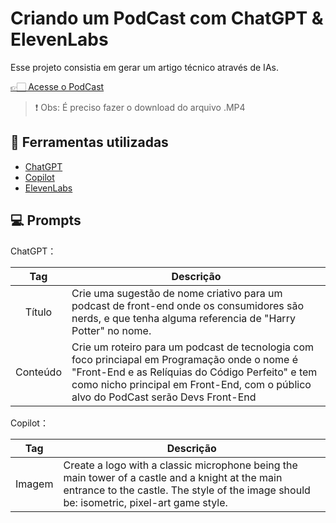 # Criando um PodCast com ChatGPT & ElevenLabs

Esse projeto consistia em gerar um artigo técnico através de IAs.

<a href="https://github.com/pedrodearo/dio-lab-podcast/blob/main/PODCAST%20DIO.mp4">👉🏻 Acesse o PodCast</a>
<br>
>❗ Obs: É preciso fazer o download do arquivo .MP4 

## 🧠 Ferramentas utilizadas

-   [ChatGPT](https://chat.openai.com/)
-   [Copilot](https://copilot.microsoft.com/)
-   [ElevenLabs](https://elevenlabs.io/)

## 💻 Prompts

ChatGPT：

|     Tag      | Descrição                                                                                                                                                                                                                                                                                       |
| :----------: | ----------------------------------------------------------------------------------------------------------------------------------------------------------------------------------------------------------------------------------------------------------------------------------------------- |
|    Título    | Crie uma sugestão de nome criativo para um podcast de front-end onde os consumidores são nerds, e que tenha alguma referencia de "Harry Potter" no nome.                                                                                                    |
|   Conteúdo   | Crie um roteiro para um podcast de tecnologia com foco princiapal em Programação onde o nome é "Front-End e as Relíquias do Código Perfeito" e tem como nicho principal em Front-End, com o público alvo do PodCast serão Devs Front-End |


Copilot：

|     Tag      | Descrição                                                                                                                                                                                                                                                                                       |
| :----------: | ----------------------------------------------------------------------------------------------------------------------------------------------------------------------------------------------------------------------------------------------------------------------------------------------- |
|   Imagem   | Create a logo with a classic microphone being the main tower of a castle and a knight at the main entrance to the castle. The style of the image should be: isometric, pixel-art game style. |

